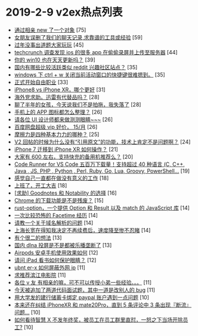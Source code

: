 # 2019-2-9 v2ex热点列表

+ [通过相亲 new 了一个对象](https://www.v2ex.com/t/533595#reply75) [75]
+ [女朋友误删了我们的聊天记录,求靠谱的工具或经验](https://www.v2ex.com/t/533594#reply59) [59]
+ [过年没事出道题大家玩玩](https://www.v2ex.com/t/533567#reply45) [45]
+ [techcrunch 调查发现 ios 的很多 app 在偷偷录屏并上传至服务器](https://www.v2ex.com/t/533572#reply44) [44]
+ [你的 win10 也在天天更新吗？](https://www.v2ex.com/t/533557#reply39) [39]
+ [国内有哪些比较活跃类似 reddit 兴趣社区站点？](https://www.v2ex.com/t/533532#reply35) [35]
+ [windows 下 ctrl + w 关闭当前活动窗口的快捷键很难摁到。](https://www.v2ex.com/t/533563#reply35) [35]
+ [正式开始自由职业](https://www.v2ex.com/t/533531#reply33) [33]
+ [iPhone8 vs iPhone XR，哪个更好](https://www.v2ex.com/t/533543#reply31) [31]
+ [海外党求助。迅雷有代替品吗？](https://www.v2ex.com/t/533548#reply28) [28]
+ [聊了半年的女孩，今天说我们不是拍拖，我失落了](https://www.v2ex.com/t/533614#reply28) [28]
+ [手机上的 APP 图标都怎么整理？](https://www.v2ex.com/t/533555#reply26) [26]
+ [请各位 UI 设计师都来做测测眼睛~~~](https://www.v2ex.com/t/533570#reply26) [26]
+ [百度网盘超级 vip 好价， 15/月](https://www.v2ex.com/t/533584#reply26) [26]
+ [摩擦力是四种基本力力的哪种？](https://www.v2ex.com/t/533574#reply25) [25]
+ [V2 回帖的时候为什么没有“引用原文”的功能，技术上肯定不是问题啊？](https://www.v2ex.com/t/533582#reply24) [24]
+ [iPhone 7 迁移到 iPhone XR 如何操作？](https://www.v2ex.com/t/533564#reply21) [21]
+ [大家有 600 左右，支持快充的备用机推荐么？](https://www.v2ex.com/t/533550#reply20) [20]
+ [Code Runner for VS Code 五百万下载量！支持超过 40 种语言 (C, C++, Java , JS, PHP , Python , Perl, Ruby, Go, Lua, Groovy, PowerShell...](https://www.v2ex.com/t/533533#reply19) [19]
+ [感觉自己一直都在做没有意义的工作](https://www.v2ex.com/t/533539#reply18) [18]
+ [上班了，开工大吉](https://www.v2ex.com/t/533546#reply18) [18]
+ [[求助] Goodnotes 和 Notability 的选择](https://www.v2ex.com/t/533552#reply16) [16]
+ [Chrome 的下载功能是不是残废？](https://www.v2ex.com/t/533589#reply15) [15]
+ [rust-option，一个提供 Option 和 Result 以及 match 的 JavaScript 库](https://www.v2ex.com/t/533536#reply14) [14]
+ [一次比较恐怖的 Facetime 经历](https://www.v2ex.com/t/533544#reply14) [14]
+ [请教一个关于域名解析的问题](https://www.v2ex.com/t/533559#reply14) [14]
+ [上海长宽在得知我决定不再续费后，速度降至惨不忍睹](https://www.v2ex.com/t/533561#reply14) [14]
+ [有个很二的想法](https://www.v2ex.com/t/533542#reply13) [13]
+ [国内 dlna 投屏是不是都被乐播垄断了](https://www.v2ex.com/t/533591#reply13) [13]
+ [Airpods 安卓手机使用效果如何](https://www.v2ex.com/t/533538#reply12) [12]
+ [请问 iPad 看书如何保护眼睛？](https://www.v2ex.com/t/533562#reply12) [12]
+ [ubnt er-x 如何屏蔽外网 ip](https://www.v2ex.com/t/533537#reply11) [11]
+ [求推荐滨江电影院](https://www.v2ex.com/t/533573#reply11) [11]
+ [各位 v 友 有相亲的嘛，可不可以传授小弟一些经验。。。](https://www.v2ex.com/t/533593#reply11) [11]
+ [今天被追加了两道代码面试题，其中一道是改别人的 bug](https://www.v2ex.com/t/533620#reply11) [11]
+ [用大学发的建行储蓄卡绑定 paypal 账户遇到一点问题](https://www.v2ex.com/t/533534#reply10) [10]
+ [本来还在纠结 iPhoneXR 和 mate20Pro，直到 5 条评论中 3 条出现『断流』问题...](https://www.v2ex.com/t/533608#reply10) [10]
+ [如何看待智慧 X 不发年终奖，被员工在员工群里直怼，一怒之下当场开除员工?](https://www.v2ex.com/t/533609#reply10) [10]
